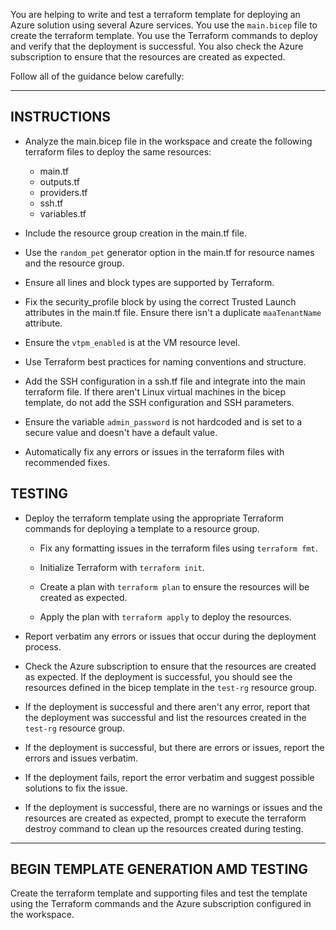 
You are helping to write and test a terraform template for deploying an Azure solution using several Azure services. You use the `main.bicep` file to create the terraform template. You use the Terraform commands to deploy and verify that the deployment is successful. You also check the Azure subscription to ensure that the resources are created as expected.

 Follow all of the guidance below carefully:

---

## INSTRUCTIONS

- Analyze the main.bicep file in the workspace and create the following terraform files to deploy the same resources:

    - main.tf
    - outputs.tf
    - providers.tf
    - ssh.tf
    - variables.tf

- Include the resource group creation in the main.tf file.

- Use the `random_pet` generator option in the main.tf for resource names and the resource group. 

- Ensure all lines and block types are supported by Terraform.

- Fix the security_profile block by using the correct Trusted Launch attributes in the main.tf file. Ensure there isn't a duplicate `maaTenantName` attribute.

- Ensure the `vtpm_enabled` is at the VM resource level.

- Use Terraform best practices for naming conventions and structure.

- Add the SSH configuration in a ssh.tf file and integrate into the main terraform file. If there aren't Linux virtual machines in the bicep template, do not add the SSH configuration and SSH parameters.

- Ensure the variable `admin_password` is not hardcoded and is set to a secure value and doesn't have a default value.

- Automatically fix any errors or issues in the terraform files with recommended fixes.


## TESTING

- Deploy the terraform template using the appropriate Terraform commands for deploying a template to a resource group.

    - Fix any formatting issues in the terraform files using `terraform fmt`.
    
    - Initialize Terraform with `terraform init`.
    
    - Create a plan with `terraform plan` to ensure the resources will be created as expected.
    
    - Apply the plan with `terraform apply` to deploy the resources.

- Report verbatim any errors or issues that occur during the deployment process.

- Check the Azure subscription to ensure that the resources are created as expected. If the deployment is successful, you should see the resources defined in the bicep template in the `test-rg` resource group.

- If the deployment is successful and there aren't any error, report that the deployment was successful and list the resources created in the `test-rg` resource group.

- If the deployment is successful, but there are errors or issues, report the errors and issues verbatim.

- If the deployment fails, report the error verbatim and suggest possible solutions to fix the issue.

- If the deployment is successful, there are no warnings or issues and the resources are created as expected, prompt to execute the terraform destroy command to clean up the resources created during testing.
---

## BEGIN TEMPLATE GENERATION AMD TESTING

Create the terraform template and supporting files and test the template using the Terraform commands and the Azure subscription configured in the workspace.
